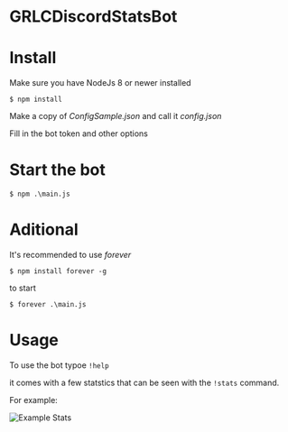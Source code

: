 # GRLCDiscordStatsBot

# Install
Make sure you have NodeJs 8 or newer installed

`$ npm install`

Make a copy of _ConfigSample.json_ and call it _config.json_

Fill in the bot token and other options


# Start the bot

`$ npm .\main.js`

# Aditional
It's recommended to use _forever_

`$ npm install forever -g`

to start

`$ forever .\main.js`

# Usage
To use the bot typoe `!help`

it comes with a few statstics that can be seen with the `!stats` command.

For example: 

![Example Stats](https://i.imgur.com/AMqqtzC.png)
